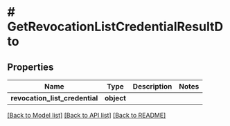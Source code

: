 # # GetRevocationListCredentialResultDto

## Properties

| Name                           | Type       | Description | Notes |
| ------------------------------ | ---------- | ----------- | ----- |
| **revocation_list_credential** | **object** |             |

[[Back to Model list]](../../README.md#models) [[Back to API list]](../../README.md#endpoints) [[Back to README]](../../README.md)
